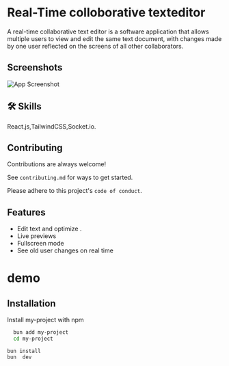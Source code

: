 
# Real-Time colloborative texteditor

A real-time collaborative text editor is a software application that allows multiple users to  view and edit the same text document, with changes made by one user  reflected on the screens of all other collaborators.



## Screenshots

![App Screenshot](https://www.computan.com/hubfs/laravel-blog.png#keepProtocol)


## 🛠 Skills
React.js,TailwindCSS,Socket.io.


## Contributing

Contributions are always welcome!

See `contributing.md` for ways to get started.

Please adhere to this project's `code of conduct`.


## Features

- Edit text and optimize .
- Live previews
- Fullscreen mode
- See old user changes on real time

# demo
## Installation

Install my-project with npm

```bash
  bun add my-project
  cd my-project
```
    
    bun install
    bun  dev
    

